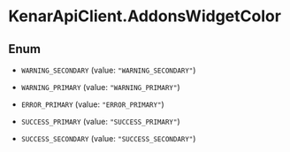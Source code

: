 # KenarApiClient.AddonsWidgetColor

## Enum


* `WARNING_SECONDARY` (value: `"WARNING_SECONDARY"`)

* `WARNING_PRIMARY` (value: `"WARNING_PRIMARY"`)

* `ERROR_PRIMARY` (value: `"ERROR_PRIMARY"`)

* `SUCCESS_PRIMARY` (value: `"SUCCESS_PRIMARY"`)

* `SUCCESS_SECONDARY` (value: `"SUCCESS_SECONDARY"`)


